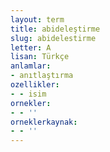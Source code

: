 ```yaml
---
layout: term
title: abideleştirme
slug: abidelestirme
letter: A
lisan: Türkçe
anlamlar:
- anıtlaştırma
ozellikler:
- - isim
ornekler:
- - ''
orneklerkaynak:
- - ''
---
```

